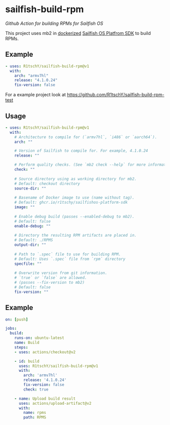 # sailfish-build-rpm

*Github Action for building RPMs for Sailfish OS*

This project uses mb2 in [dockerized](https://github.com/R1tschY/docker-sailfishos-sdk) [Sailfish OS Platfrom SDK](https://sailfishos.org/wiki/Platform_SDK) to build RPMs.

## Example

```yaml
- uses: R1tschY/sailfish-build-rpm@v1
  with:
    arch: "armv7hl"
    release: "4.1.0.24"
    fix-version: false
```
For a example project look at https://github.com/R1tschY/sailfish-build-rpm-test

## Usage
```yaml
- uses: R1tschY/sailfish-build-rpm@v1
  with:
    # Architecture to compile for (`armv7hl`, `i486` or `aarch64`).
    arch: ""

    # Version of Sailfish to compile for. For example, 4.1.0.24
    release: ""

    # Perform quality checks. (See `mb2 check --help` for more information)
    check: ""
    
    # Source directory using as working directory for mb2.
    # Default: checkout directory
    source-dir: ""
    
    # Basename of Docker image to use (name without tag).
    # Default: ghcr.io/r1tschy/sailfishos-platform-sdk
    image: ""
    
    # Enable debug build (passes --enabled-debug to mb2).
    # Default: false
    enable-debug: ""
    
    # Directory the resulting RPM artifacts are placed in.
    # Default: ./RPMS
    output-dir: ""
    
    # Path to `.spec` file to use for building RPM.
    # Default: Uses `.spec` file from `rpm` directory
    specfile: ""
    
    # Overwrite version from git information.
    # `true` or `false` are allowed.
    # (passes --fix-version to mb2)
    # Default: false
    fix-version: ""
```

## Example

```yaml
on: [push]

jobs:
  build:
    runs-on: ubuntu-latest
    name: Build
    steps:
    - uses: actions/checkout@v2

    - id: build
      uses: R1tschY/sailfish-build-rpm@v1
      with:
        arch: 'armv7hl'
        release: '4.1.0.24'
        fix-version: false
        check: true

    - name: Upload build result
      uses: actions/upload-artifact@v2
      with:
        name: rpms
        path: RPMS
```

